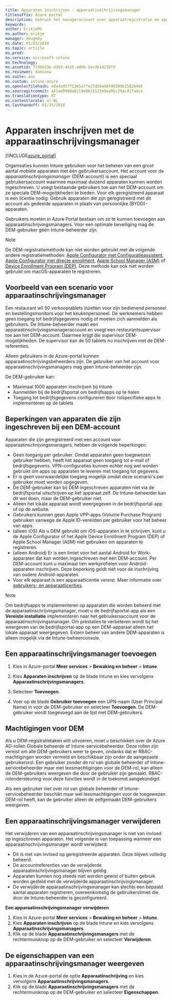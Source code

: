 ```yaml
---
title: Apparaten inschrijven - apparaatinschrijvingsmanager
titlesuffix: Azure portal
description: Gebruik het manageraccount voor apparaatregistratie om apparaten in te registreren. "
keywords: 
author: ErikjeMS
ms.author: erikje
manager: dougeby
ms.date: 01/03/2018
ms.topic: article
ms.prod: 
ms.service: microsoft-intune
ms.technology: 
ms.assetid: 7196b33e-d303-4415-ad0b-2ecdb14230fd
ms.reviewer: damionw
ms.suite: ems
ms.custom: intune-azure
ms.openlocfilehash: eda4ad57f1365a7fe27d58ad8f40399b1582b4b6
ms.sourcegitcommit: a41ad9988a8c14e6b15123a9ea9bc29ac437a4ce
ms.translationtype: HT
ms.contentlocale: nl-NL
ms.lasthandoff: 01/25/2018
---
```

# <a name="enroll-devices-using-device-enrollment-manager"></a>Apparaten inschrijven met de apparaatinschrijvingsmanager

[!INCLUDE[azure_portal](./includes/azure_portal.md)]

Organisaties kunnen Intune gebruiken voor het beheren van een groot aantal mobiele apparaten met één gebruikersaccount. Het account voor de *apparaatinschrijvingsmanager* (DEM-account) is een speciaal gebruikersaccount waarmee maximaal duizend apparaten kunnen worden ingeschreven. U voegt bestaande gebruikers toe aan het DEM-account om ze speciale DEM-mogelijkheden te bieden. Voor elk geregistreerd apparaat is een licentie nodig. Gebruik apparaten die zijn geregistreerd met dit account als gedeelde apparaten in plaats van persoonlijke (BYOD)-apparaten.  

Gebruikers moeten in Azure Portal bestaan om ze te kunnen toevoegen aan apparaatinschrijvingsmanagers. Voor een optimale beveiliging mag de DEM-gebruiker géén Intune-beheerder zijn.

>[!NOTE]
>De DEM-registratiemethode kan niet worden gebruikt met de volgende andere registratiemethoden: [Apple Configurator met Configuratieassistent](apple-configurator-setup-assistant-enroll-ios.md), [Apple Configurator met directe enrollment](apple-configurator-direct-enroll-ios.md), [Apple School Manager (ASM)](apple-school-manager-set-up-ios.md) of [Device Enrollment Program (DEP)](device-enrollment-program-enroll-ios.md). Deze methode kan ook niet worden gebruikt om macOS-apparaten te registreren. 

## <a name="example-of-a-device-enrollment-manager-scenario"></a>Voorbeeld van een scenario voor apparaatinschrijvingsmanager

Een restaurant wil 50 verkooptablets inzetten voor zijn bedienend personeel en bestellingsmonitors voor het keukenpersoneel. De werknemers hebben geen toegang tot bedrijfsgegevens nodig of moeten zich aanmelden als gebruikers. De Intune-beheerder maakt een apparaatinschrijvingsmanageraccount en voegt een restaurantsupervisor toe aan het DEM-account. Daarmee krijgt die supervisor DEM-mogelijkheden. De supervisor kan de 50 tablets nu inschrijven met de DEM-referenties.

Alleen gebruikers in de Azure-portal kunnen apparaatinschrijvingsbeheerders zijn. De gebruiker van het account voor apparaatinschrijvingsmanagers mag geen Intune-beheerder zijn.

De DEM-gebruiker kan:

-   Maximaal 1000 apparaten inschrijven bij Intune
-   Aanmelden bij de bedrijfsportal om bedrijfsapps op te halen
-   Toegang tot bedrijfsgegevens configureren door rolspecifieke apps te implementeren op de tablets

## <a name="limitations-of-devices-that-are-enrolled-with-a-dem-account"></a>Beperkingen van apparaten die zijn ingeschreven bij een DEM-account

Apparaten die zijn geregistreerd met een account voor apparaatinschrijvingsmanagers, hebben de volgende beperkingen:

  - Geen toegang per gebruiker. Omdat apparaten geen toegewezen gebruiker hebben, heeft het apparaat geen toegang tot e-mail of bedrijfsgegevens. VPN-configuraties kunnen echter nog wel worden gebruikt om apps op apparaten te leveren met toegang tot gegevens.
  - Er is geen voorwaardelijke toegang mogelijk omdat deze scenario's per gebruiker moet worden opgegeven.
  - De DEM-gebruiker kan bij DEM ingeschreven apparaten niet via de bedrijfsportal uitschrijven op het apparaat zelf. De Intune-beheerder kan dit wel doen, maar de DEM-gebruiker niet.
  - Alleen het lokale apparaat wordt weergegeven in de bedrijfsportal-app of op de website.
  - Gebruikers kunnen geen Apple VPP-apps (Volume Purchase Program) gebruiken vanwege de Apple ID-vereisten per gebruiker voor het beheer van apps.
  - (alleen iOS) Als u DEM gebruikt om iOS-apparaten in te schrijven, kunt u de Apple Configurator of het Apple Device Enrollment Program (DEP) of Apple School Manager (ASM) niet gebruiken om apparaten te registreren.
  - (alleen Android) Er is een limiet voor het aantal Android for Work-apparaten dat kan worden ingeschreven met één DEM-account. Per DEM-account kunt u maximaal tien werkprofielen voor Android-apparaten inschrijven. Deze beperking geldt niet voor de inschrijving van oudere Android-apparaten.
  - Voor elk apparaat is een apparaatlicentie vereist. Meer informatie over [gebruikers- en apparaatlicenties](licenses-assign.md#how-user-and-device-licenses-affect-access-to-services).


> [!NOTE]
> Om bedrijfsapps te implementeren op apparaten die worden beheerd met de apparaatinschrijvingsmanager, moet u de bedrijfsportal-app als een **Vereiste installatie** implementeren naar het gebruikersaccount voor de apparaatinschrijvingsmanager.
> Om prestaties te verbeteren wordt bij het weergeven van de bedrijfsportal-app op een DEM-apparaat alleen het lokale apparaat weergegeven. Extern beheer van andere DEM-apparaten is alleen mogelijk via de Intune-beheerconsole.


## <a name="add-a-device-enrollment-manager"></a>Een apparaatinschrijvingsmanager toevoegen

1.  Kies in Azure-portal **Meer services** > **Bewaking en beheer** > **Intune**.

2.  Kies **Apparaten inschrijven** op de blade Intune en kies vervolgens **Apparaatinschrijvingsmanagers**.

3.  Selecteer **Toevoegen**.

4.  Voer op de blade **Gebruiker toevoegen** een UPN-naam (User Principal Name) in voor de DEM-gebruiker en selecteer **Toevoegen**. De DEM-gebruiker wordt toegevoegd aan de lijst met DEM-gebruikers.

## <a name="permissions-for-dem"></a>Machtigingen voor DEM

Als u DEM-registratietaken wilt uitvoeren, moet u beschikken over de Azure AD-rollen Globale beheerde of Intune-servicebeheerder. Deze rollen zijn vereist om alle DEM-gebruikers weer te geven, ondanks dat er RBAC-machtigingen worden vermeld en beschikbaar zijn onder de aangepaste gebruikersrol. Een gebruiker zonder de rol van globale beheerder of Intune-servicebeheerder maar met leesmachtigingen voor de DEM-rol, kan alleen de DEM-gebruikers weergeven die door de gebruiker zijn gemaakt. RBAC-rolondersteuning voor deze functies wordt in de toekomst aangekondigd.

Als een gebruiker niet over rol van globale beheerder of Intune-servicebeheerder beschikt maar wel leesmachtigingen voor de toegewezen DEM-rol heeft, kan de gebruiker alleen de zelfgemaakt DEM-gebruikers weergeven.

## <a name="remove-a-device-enrollment-manager"></a>Een apparaatinschrijvingsmanager verwijderen

Het verwijderen van een apparaatinschrijvingsmanager is niet van invloed op ingeschreven apparaten. Het volgende is van toepassing wanneer een apparaatinschrijvingsmanager wordt verwijderd:

-   Dit is niet van invloed op geregistreerde apparaten. Deze blijven volledig beheerd.
-   De accountreferenties van de verwijderde apparaatinschrijvingsmanager blijven geldig.
-   Apparaten kunnen nog steeds niet worden gewist of buiten gebruik worden gesteld met de verwijderde apparaatinschrijvingsmanager.
-   De verwijderde apparaatinschrijvingsmanager kan slechts een bepaald aantal apparaten registreren, overeenkomstig de gebruikerslimiet die door de Intune-beheerder is geconfigureerd.

**Een apparaatinschrijvingsmanager verwijderen**

1. Kies in Azure-portal **Meer services** > **Bewaking en beheer** > **Intune**.
2. Kies **Apparaten inschrijven** op de blade Intune en kies vervolgens **Apparaatinschrijvingsmanagers**.
3. Klik op de blade **Apparaatinschrijvingsmanagers** met de rechtermuisknop op de DEM-gebruiker en selecteer **Verwijderen**.

## <a name="view-the-properties-of-a-device-enrollment-manager"></a>De eigenschappen van een apparaatinschrijvingsmanager weergeven

1. Kies in de Azure-portal de optie **Apparaatinschrijving** en kies vervolgens **Apparaatinschrijvingsmanagers**.
2. Klik op de blade **Apparaatinschrijvingsmanagers** met de rechtermuisknop op de DEM-gebruiker en selecteer **Eigenschappen**.
